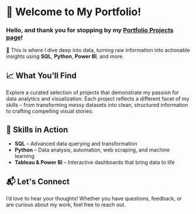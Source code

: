 # 👋 Welcome to My Portfolio!  

### Hello, and thank you for stopping by my [Portfolio Projects page](https://tetianashchudla.github.io/Portfolio/)!

🚀 This is where I dive deep into data, turning raw information into actionable insights using **SQL**, **Python**, **Power BI**, and more.  

## 📈 What You’ll Find  
Explore a curated selection of projects that demonstrate my passion for data analytics and visualization. Each project reflects a different facet of my skills – from transforming messy datasets into clean, structured information to crafting compelling visual stories.  

## 🔧 Skills in Action  
- **SQL** – Advanced data querying and transformation  
- **Python** – Data analysis, automation, web scraping, and machine learning  
- **Tableau & Power BI** – Interactive dashboards that bring data to life  

## 📬 Let's Connect  
I’d love to hear your thoughts! Whether you have questions, feedback, or are curious about my work, feel free to reach out.  
